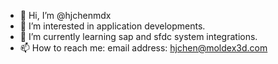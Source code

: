 - 👋 Hi, I’m @hjchenmdx
- 👀 I’m interested in application developments.
- 🌱 I’m currently learning sap and sfdc system integrations.
- 📫 How to reach me: email address: hjchen@moldex3d.com

<!---
hjchenmdx/hjchenmdx is a ✨ special ✨ repository because its `README.md` (this file) appears on your GitHub profile.
You can click the Preview link to take a look at your changes.
--->
